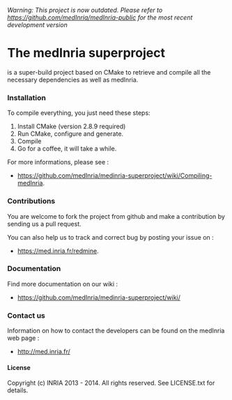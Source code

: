 *Warning: This project is now outdated. Please refer to https://github.com/medInria/medInria-public for the most recent development version*

# The medInria superproject 

is a super-build project based on CMake to retrieve and compile 
all the necessary dependencies as well as medInria.

### Installation

To compile everything, you just need these steps:

1. Install CMake (version 2.8.9 required)
2. Run CMake, configure and generate.
3. Compile
4. Go for a coffee, it will take a while. 

For more informations, please see :
- https://github.com/medInria/medinria-superproject/wiki/Compiling-medInria.

### Contributions

You are welcome to fork the project from github and make a contribution 
by sending us a pull request.

You can also help us to track and correct bug by posting your issue on :
- https://med.inria.fr/redmine.

### Documentation

Find more documentation on our wiki : 
- https://github.com/medInria/medinria-superproject/wiki/

### Contact us

Information on how to contact the developers can be found 
on the medInria web page :
- http://med.inria.fr/

#### License

Copyright (c) INRIA 2013 - 2014. All rights reserved.
See LICENSE.txt for details.
